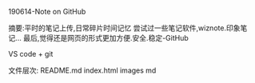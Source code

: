 190614-Note on GitHub

摘要:平时的笔记上传,日常碎片时间记忆
尝试过一些笔记软件,wiznote.印象笔记...
最后,觉得还是网页的形式更加方便.安全.稳定-GitHub

VS code + git

文件层次:
README.md
index.html
images
md
